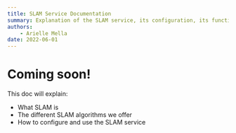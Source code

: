 ```yaml
---
title: SLAM Service Documentation
summary: Explanation of the SLAM service, its configuration, its functionality, and its interfaces.
authors:
    - Arielle Mella
date: 2022-06-01
---
```

# Coming soon!
This doc will explain:

- What SLAM is
- The different SLAM algorithms we offer
- How to configure and use the SLAM service
